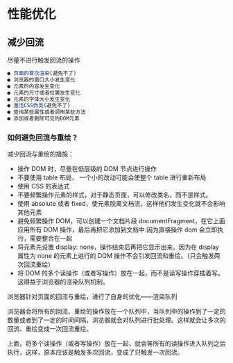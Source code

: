 # 性能优化

## 减少回流

尽量不进行触发回流的操作

```js
● 页面的首次渲染(避免不了)
● 浏览器的窗口大小发生变化
● 元素的内容发生变化
● 元素的尺寸或者位置发生变化
● 元素的字体大小发生变化
● 激活CSS伪类(避免不了)
● 查询某些属性或者调用某些方法
● 添加或者删除可见的DOM元素
```

### 如何避免回流与重绘？

减少回流与重绘的措施：

- 操作 DOM 时，尽量在低层级的 DOM 节点进行操作
- 不要使用 table 布局， 一个小的改动可能会使整个 table 进行重新布局
- 使用 CSS 的表达式
- 不要频繁操作元素的样式，对于静态页面，可以修改类名，而不是样式。
- 使用 absolute 或者 fixed，使元素脱离文档流，这样他们发生变化就不会影响其他元素
- 避免频繁操作 DOM，可以创建一个文档片段 documentFragment，在它上面应用所有 DOM 操作，最后再把它添加到文档中.因为直接操作 dom 会立即执行，需要整合在一起
- 将元素先设置 display: none，操作结束后再把它显示出来。因为在 display 属性为 none 的元素上进行的 DOM 操作不会引发回流和重绘。（只会触发两次回流重绘）
- 将 DOM 的多个读操作（或者写操作）放在一起，而不是读写操作穿插着写。这得益于浏览器的渲染队列机制。

浏览器针对页面的回流与重绘，进行了自身的优化——渲染队列

浏览器会将所有的回流、重绘的操作放在一个队列中，当队列中的操作到了一定的数量或者到了一定的时间间隔，浏览器就会对队列进行批处理。这样就会让多次的回流、重绘变成一次回流重绘。

上面，将多个读操作（或者写操作）放在一起，就会等所有的读操作进入队列之后执行，这样，原本应该是触发多次回流，变成了只触发一次回流。
